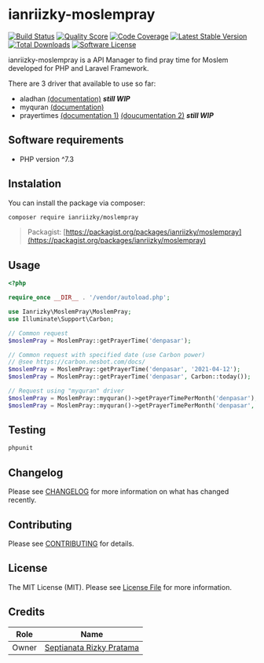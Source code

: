# ianriizky-moslempray

[![Build Status](https://travis-ci.org/ianriizky/moslempray.svg)](https://travis-ci.org/ianriizky/moslempray)
[![Quality Score](https://img.shields.io/scrutinizer/g/ianriizky/moslempray.svg?style=flat)](https://scrutinizer-ci.com/g/ianriizky/moslempray)
[![Code Coverage](https://scrutinizer-ci.com/g/ianriizky/moslempray/badges/coverage.png?b=master)](https://scrutinizer-ci.com/g/ianriizky/moslempray/)
[![Latest Stable Version](https://poser.pugx.org/ianriizky/moslempray/v/stable.svg)](https://packagist.org/packages/ianriizky/moslempray)
[![Total Downloads](https://poser.pugx.org/ianriizky/moslempray/d/total.svg)](https://packagist.org/packages/ianriizky/moslempray)
[![Software License](https://poser.pugx.org/ianriizky/moslempray/license.svg)](https://packagist.org/packages/ianriizky/moslempray)

ianriizky-moslempray is a API Manager to find pray time for Moslem developed for PHP and Laravel Framework.

There are 3 driver that available to use so far:
- aladhan [(documentation)](https://aladhan.com/prayer-times-api) ***still WIP***
- myquran [(documentation)](https://documenter.getpostman.com/view/841292/Tz5p7yHS)
- prayertimes [(documentation 1)](https://prayertimes.date/api) [(doucumentation 2)](https://waktusholat.org/api/docs/today) ***still WIP***

## Software requirements
- PHP version ^7.3

## Instalation
You can install the package via composer:

```bash
composer require ianriizky/moslempray
```
> Packagist: [https://packagist.org/packages/ianriizky/moslempray](https://packagist.org/packages/ianriizky/moslempray)

## Usage
```php
<?php

require_once __DIR__ . '/vendor/autoload.php';

use Ianrizky\MoslemPray\MoslemPray;
use Illuminate\Support\Carbon;

// Common request
$moslemPray = MoslemPray::getPrayerTime('denpasar');

// Common request with specified date (use Carbon power)
// @see https://carbon.nesbot.com/docs/
$moslemPray = MoslemPray::getPrayerTime('denpasar', '2021-04-12');
$moslemPray = MoslemPray::getPrayerTime('denpasar', Carbon::today());

// Request using "myquran" driver
$moslemPray = MoslemPray::myquran()->getPrayerTimePerMonth('denpasar');
$moslemPray = MoslemPray::myquran()->getPrayerTimePerMonth('denpasar', 2021, 4);

```

## Testing
```bash
phpunit
```

## Changelog

Please see [CHANGELOG](CHANGELOG.md) for more information on what has changed recently.

## Contributing

Please see [CONTRIBUTING](CONTRIBUTING.md) for details.

## License

The MIT License (MIT). Please see [License File](LICENSE.md) for more information.

## Credits
| Role | Name |
| ---- | ---- |
| Owner | [Septianata Rizky Pratama](https://github.com/ianriizky) |
